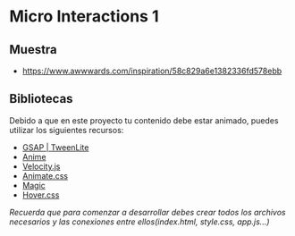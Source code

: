 # Micro Interactions 1
## Muestra
- https://www.awwwards.com/inspiration/58c829a6e1382336fd578ebb

## Bibliotecas
Debido a que en este proyecto tu contenido debe estar animado, puedes utilizar los siguientes recursos:
- [GSAP | TweenLite](https://greensock.com/tweenlite)
- [Anime](http://animejs.com/)
- [Velocity.js](http://velocityjs.org/)
- [Animate.css](https://daneden.github.io/animate.css/)
- [Magic](https://www.minimamente.com/example/magic_animations/)
- [Hover.css](http://ianlunn.github.io/Hover/)

*Recuerda que para comenzar a desarrollar debes crear todos los archivos necesarios y las conexiones entre ellos(index.html, style.css, app.js...)*
